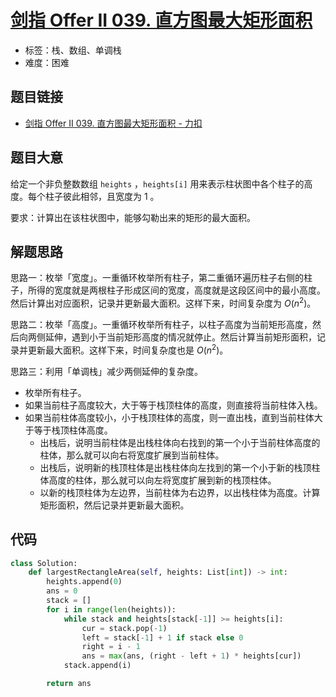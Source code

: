 # [剑指 Offer II 039. 直方图最大矩形面积](https://leetcode.cn/problems/0ynMMM/)

- 标签：栈、数组、单调栈
- 难度：困难

## 题目链接

- [剑指 Offer II 039. 直方图最大矩形面积 - 力扣](https://leetcode.cn/problems/0ynMMM/)

## 题目大意

给定一个非负整数数组 `heights` ，`heights[i]` 用来表示柱状图中各个柱子的高度。每个柱子彼此相邻，且宽度为 1 。

要求：计算出在该柱状图中，能够勾勒出来的矩形的最大面积。

## 解题思路

思路一：枚举「宽度」。一重循环枚举所有柱子，第二重循环遍历柱子右侧的柱子，所得的宽度就是两根柱子形成区间的宽度，高度就是这段区间中的最小高度。然后计算出对应面积，记录并更新最大面积。这样下来，时间复杂度为 $O(n^2)$。

思路二：枚举「高度」。一重循环枚举所有柱子，以柱子高度为当前矩形高度，然后向两侧延伸，遇到小于当前矩形高度的情况就停止。然后计算当前矩形面积，记录并更新最大面积。这样下来，时间复杂度也是 $O(n^2)$。

思路三：利用「单调栈」减少两侧延伸的复杂度。

- 枚举所有柱子。
- 如果当前柱子高度较大，大于等于栈顶柱体的高度，则直接将当前柱体入栈。
- 如果当前柱体高度较小，小于栈顶柱体的高度，则一直出栈，直到当前柱体大于等于栈顶柱体高度。
  - 出栈后，说明当前柱体是出栈柱体向右找到的第一个小于当前柱体高度的柱体，那么就可以向右将宽度扩展到当前柱体。
  - 出栈后，说明新的栈顶柱体是出栈柱体向左找到的第一个小于新的栈顶柱体高度的柱体，那么就可以向左将宽度扩展到新的栈顶柱体。
  - 以新的栈顶柱体为左边界，当前柱体为右边界，以出栈柱体为高度。计算矩形面积，然后记录并更新最大面积。

## 代码

```python
class Solution:
    def largestRectangleArea(self, heights: List[int]) -> int:
        heights.append(0)
        ans = 0
        stack = []
        for i in range(len(heights)):
            while stack and heights[stack[-1]] >= heights[i]:
                cur = stack.pop(-1)
                left = stack[-1] + 1 if stack else 0
                right = i - 1
                ans = max(ans, (right - left + 1) * heights[cur])
            stack.append(i)

        return ans
```

